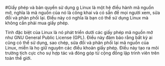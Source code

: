 #Giấy phép và bản quyền sử dụng g
Linux là một hệ điều hành mã nguồn mở, nghĩa là mã nguồn của nó là công khai và có sẵn để mọi người xem, sửa đổi và phân phối lại. Điều này có nghĩa là bạn có thể sử dụng Linux mà không cần phải mua giấy phép.

Tính đặc biệt của Linux là nó phát triển dưới các giấy phép mã nguồn mở như GNU General Public License (GPL). Điều này đảm bảo rằng bất kỳ ai cũng có thể sử dụng, sao chép, sửa đổi và phân phối lại mã nguồn của Linux, miễn là họ giữ nguyên các điều khoản giấy phép. Điều này tạo ra môi trường tích cực cho sự hợp tác và đóng góp từ cộng đồng lập trình viên trên toàn thế giới.